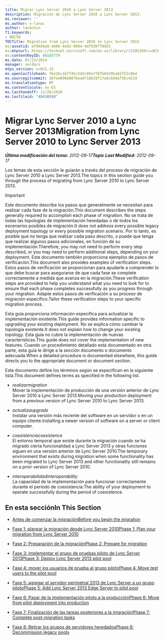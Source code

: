 ```yaml
---
title: Migrar Lync Server 2010 a Lync Server 2013
description: Migración de Lync Server 2010 a Lync Server 2013.
ms.reviewer: ''
ms.author: v-lanac
author: lanachin
f1.keywords:
- NOCSH
TOCTitle: Migration from Lync Server 2010 to Lync Server 2013
ms:assetid: ef99d4a9-a666-4a92-9994-4d7930f70d55
ms:mtpsurl: https://technet.microsoft.com/en-us/library/JJ205369(v=OCS.15)
ms:contentKeyID: 48185779
ms.date: 07/23/2014
manager: serdars
mtps_version: v=OCS.15
ms.openlocfilehash: fbe1bc1b7745c5ddc89a7f8fb64295a82f52c9bd
ms.sourcegitcommit: 36fee89bb887bea4f18b19f17a8c69daf5bc423d
ms.translationtype: MT
ms.contentlocale: es-ES
ms.lasthandoff: 11/26/2020
ms.locfileid: "49438599"
---
```

# <a name="migration-from-lync-server-2010-to-lync-server-2013"></a><span data-ttu-id="51fe5-103">Migrar Lync Server 2010 a Lync Server 2013</span><span class="sxs-lookup"><span data-stu-id="51fe5-103">Migration from Lync Server 2010 to Lync Server 2013</span></span>

<div data-xmlns="http://www.w3.org/1999/xhtml">

<div class="topic" data-xmlns="http://www.w3.org/1999/xhtml" data-msxsl="urn:schemas-microsoft-com:xslt" data-cs="https://msdn.microsoft.com/">

<div data-asp="https://msdn2.microsoft.com/asp">



</div>

<div id="mainSection">

<div id="mainBody"><span data-ttu-id="51fe5-104">

<span> </span></span><span class="sxs-lookup"><span data-stu-id="51fe5-104">

<span> </span></span></span>

<span data-ttu-id="51fe5-105">_**Última modificación del tema:** 2012-09-17_</span><span class="sxs-lookup"><span data-stu-id="51fe5-105">_**Topic Last Modified:** 2012-09-17_</span></span>

<span data-ttu-id="51fe5-106">Los temas de esta sección le guiarán a través del proceso de migración de Lync Server 2010 a Lync Server 2013.</span><span class="sxs-lookup"><span data-stu-id="51fe5-106">The topics in this section guide you through the process of migrating from Lync Server 2010 to Lync Server 2013.</span></span>

<div>


> [!IMPORTANT]  
> <span data-ttu-id="51fe5-107">Este documento describe los pasos que generalmente se necesitan para realizar cada fase de la migración.</span><span class="sxs-lookup"><span data-stu-id="51fe5-107">This document describes the steps generally required to accomplish each phase of migration.</span></span> <span data-ttu-id="51fe5-108">No se trata de todas las topologías de implementación heredadas o de todos los escenarios posibles de migración.</span><span class="sxs-lookup"><span data-stu-id="51fe5-108">It does not address every possible legacy deployment topology or every possible migration scenario.</span></span> <span data-ttu-id="51fe5-109">Por lo tanto, es posible que no tenga que realizar cada paso descrito, o puede que tenga que realizar algunos pasos adicionales, en función de su implementación.</span><span class="sxs-lookup"><span data-stu-id="51fe5-109">Therefore, you may not need to perform every step described, or you may need to perform additional steps, depending on your deployment.</span></span> <span data-ttu-id="51fe5-110">Este documento también proporciona ejemplos de pasos de verificación.</span><span class="sxs-lookup"><span data-stu-id="51fe5-110">This document also provides examples of verification steps.</span></span> <span data-ttu-id="51fe5-111">Estos pasos de verificación se proporcionan para ayudarle a comprender lo que debe buscar para asegurarse de que cada fase se complete correctamente a medida que avanza en la migración.</span><span class="sxs-lookup"><span data-stu-id="51fe5-111">These verification steps are provided to help you understand what you need to look for to ensure that each phase completes successfully as you progress through your migration.</span></span> <span data-ttu-id="51fe5-112">Adapte estos pasos de verificación a su proceso de migración específico.</span><span class="sxs-lookup"><span data-stu-id="51fe5-112">Tailor these verification steps to your specific migration process.</span></span>



</div>

<span data-ttu-id="51fe5-113">Esta guía proporciona información específica para actualizar la implementación existente.</span><span class="sxs-lookup"><span data-stu-id="51fe5-113">This guide provides information specific to upgrading your existing deployment.</span></span> <span data-ttu-id="51fe5-114">No se explica cómo cambiar la topología existente.</span><span class="sxs-lookup"><span data-stu-id="51fe5-114">It does not explain how to change your existing topology.</span></span> <span data-ttu-id="51fe5-115">Esta guía no cubre la implementación de nuevas características.</span><span class="sxs-lookup"><span data-stu-id="51fe5-115">This guide does not cover the implementation of new features.</span></span> <span data-ttu-id="51fe5-116">Cuando un procedimiento detallado está documentado en otra parte, esta guía le dirige a la sección documento o documento adecuada.</span><span class="sxs-lookup"><span data-stu-id="51fe5-116">When a detailed procedure is documented elsewhere, this guide directs you to the appropriate document or document section.</span></span>

<span data-ttu-id="51fe5-117">Este documento define los términos según se especifican en la siguiente lista.</span><span class="sxs-lookup"><span data-stu-id="51fe5-117">This document defines terms as specified in the following list.</span></span>

  - <span data-ttu-id="51fe5-118">*realizar*</span><span class="sxs-lookup"><span data-stu-id="51fe5-118">*migration*</span></span>  
    <span data-ttu-id="51fe5-119">Mover la implementación de producción de una versión anterior de Lync Server 2010 a Lync Server 2013.</span><span class="sxs-lookup"><span data-stu-id="51fe5-119">Moving your production deployment from a previous version of Lync Server 2010 to Lync Server 2013.</span></span>

<!-- end list -->

  - <span data-ttu-id="51fe5-120">*actualiza*</span><span class="sxs-lookup"><span data-stu-id="51fe5-120">*upgrade*</span></span>  
    <span data-ttu-id="51fe5-121">Instalar una versión más reciente del software en un servidor o en un equipo cliente.</span><span class="sxs-lookup"><span data-stu-id="51fe5-121">Installing a newer version of software on a server or client computer.</span></span>

<!-- end list -->

  - <span data-ttu-id="51fe5-122">*coexistencia*</span><span class="sxs-lookup"><span data-stu-id="51fe5-122">*coexistence*</span></span>  
    <span data-ttu-id="51fe5-123">El entorno temporal que existe durante la migración cuando se ha migrado cierta funcionalidad a Lync Server 2013 y otras funciones siguen en una versión anterior de Lync Server 2010.</span><span class="sxs-lookup"><span data-stu-id="51fe5-123">The temporary environment that exists during migration when some functionality has been migrated to Lync Server 2013 and other functionality still remains on a prior version of Lync Server 2010.</span></span>

<!-- end list -->

  - <span data-ttu-id="51fe5-124">*interoperabilidad*</span><span class="sxs-lookup"><span data-stu-id="51fe5-124">*interoperability*</span></span>  
    <span data-ttu-id="51fe5-125">La capacidad de la implementación para funcionar correctamente durante el período de coexistencia.</span><span class="sxs-lookup"><span data-stu-id="51fe5-125">The ability of your deployment to operate successfully during the period of coexistence.</span></span>

<div>

## <a name="in-this-section"></a><span data-ttu-id="51fe5-126">En esta sección</span><span class="sxs-lookup"><span data-stu-id="51fe5-126">In This Section</span></span>

  - [<span data-ttu-id="51fe5-127">Antes de comenzar la migración</span><span class="sxs-lookup"><span data-stu-id="51fe5-127">Before you begin the migration</span></span>](before-you-begin-the-migration.md)

  - [<span data-ttu-id="51fe5-128">Fase 1: planear la migración desde Lync Server 2010</span><span class="sxs-lookup"><span data-stu-id="51fe5-128">Phase 1: Plan your migration from Lync Server 2010</span></span>](phase-1-plan-your-migration-from-lync-server-2010.md)

  - [<span data-ttu-id="51fe5-129">Fase 2: Preparación de la migración</span><span class="sxs-lookup"><span data-stu-id="51fe5-129">Phase 2: Prepare for migration</span></span>](phase-2-prepare-for-migration.md)

  - [<span data-ttu-id="51fe5-130">Fase 3: implementar el grupo de pruebas piloto de Lync Server 2013</span><span class="sxs-lookup"><span data-stu-id="51fe5-130">Phase 3: Deploy Lync Server 2013 pilot pool</span></span>](phase-3-deploy-lync-server-2013-pilot-pool.md)

  - [<span data-ttu-id="51fe5-131">Fase 4: mover los usuarios de prueba al grupo piloto</span><span class="sxs-lookup"><span data-stu-id="51fe5-131">Phase 4: Move test users to the pilot pool</span></span>](phase-4-move-test-users-to-the-pilot-pool.md)

  - [<span data-ttu-id="51fe5-132">Fase 5: agregar el servidor perimetral 2013 de Lync Server a un grupo piloto</span><span class="sxs-lookup"><span data-stu-id="51fe5-132">Phase 5: Add Lync Server 2013 Edge Server to pilot pool</span></span>](phase-5-add-lync-server-2013-edge-server-to-pilot-pool.md)

  - [<span data-ttu-id="51fe5-133">Fase 6: Pasar de la implementación piloto a la producción</span><span class="sxs-lookup"><span data-stu-id="51fe5-133">Phase 6: Move from pilot deployment into production</span></span>](phase-6-move-from-pilot-deployment-into-production.md)

  - [<span data-ttu-id="51fe5-134">Fase 7: Finalización de las tareas posteriores a la migración</span><span class="sxs-lookup"><span data-stu-id="51fe5-134">Phase 7: Complete post-migration tasks</span></span>](phase-7-complete-post-migration-tasks.md)

  - [<span data-ttu-id="51fe5-135">Fase 8: Retirar los grupos de servidores heredados</span><span class="sxs-lookup"><span data-stu-id="51fe5-135">Phase 8: Decommission legacy pools</span></span>](phase-8-decommission-legacy-pools.md)

<span data-ttu-id="51fe5-136"></div>

</div>

<span> </span>

</div>

</div>

</span><span class="sxs-lookup"><span data-stu-id="51fe5-136"></div>

</div>

<span> </span>

</div>

</div>

</span></span></div>

